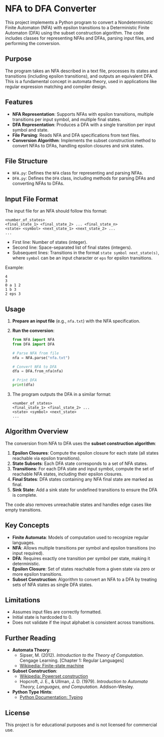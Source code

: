 # NFA to DFA Converter

This project implements a Python program to convert a Nondeterministic Finite Automaton (NFA) with epsilon transitions to a Deterministic Finite Automaton (DFA) using the subset construction algorithm. The code includes classes for representing NFAs and DFAs, parsing input files, and performing the conversion.

## Purpose

The program takes an NFA described in a text file, processes its states and transitions (including epsilon transitions), and outputs an equivalent DFA. This is a fundamental concept in automata theory, used in applications like regular expression matching and compiler design.

## Features

- **NFA Representation**: Supports NFAs with epsilon transitions, multiple transitions per input symbol, and multiple final states.
- **DFA Representation**: Produces a DFA with a single transition per input symbol and state.
- **File Parsing**: Reads NFA and DFA specifications from text files.
- **Conversion Algorithm**: Implements the subset construction method to convert NFAs to DFAs, handling epsilon closures and sink states.

## File Structure

- `NFA.py`: Defines the `NFA` class for representing and parsing NFAs.
- `DFA.py`: Defines the `DFA` class, including methods for parsing DFAs and converting NFAs to DFAs.

## Input File Format

The input file for an NFA should follow this format:

```
<number_of_states>
<final_state_1> <final_state_2> ... <final_state_n>
<state> <symbol> <next_state_1> <next_state_2> ...
...
```

- First line: Number of states (integer).
- Second line: Space-separated list of final states (integers).
- Subsequent lines: Transitions in the format `state symbol next_state(s)`, where `symbol` can be an input character or `eps` for epsilon transitions.

Example:
```
4
3
0 a 1 2
1 b 3
2 eps 3
```

## Usage

1. **Prepare an input file** (e.g., `nfa.txt`) with the NFA specification.
2. **Run the conversion**:
   ```python
   from NFA import NFA
   from DFA import DFA

   # Parse NFA from file
   nfa = NFA.parse("nfa.txt")

   # Convert NFA to DFA
   dfa = DFA.from_nfa(nfa)

   # Print DFA
   print(dfa)
   ```

3. The program outputs the DFA in a similar format:
   ```
   <number_of_states>
   <final_state_1> <final_state_2> ...
   <state> <symbol> <next_state>
   ...
   ```

## Algorithm Overview

The conversion from NFA to DFA uses the **subset construction algorithm**:

1. **Epsilon Closures**: Compute the epsilon closure for each state (all states reachable via epsilon transitions).
2. **State Subsets**: Each DFA state corresponds to a set of NFA states.
3. **Transitions**: For each DFA state and input symbol, compute the set of reachable NFA states, including their epsilon closures.
4. **Final States**: DFA states containing any NFA final state are marked as final.
5. **Sink State**: Add a sink state for undefined transitions to ensure the DFA is complete.

The code also removes unreachable states and handles edge cases like empty transitions.

## Key Concepts

- **Finite Automata**: Models of computation used to recognize regular languages.
- **NFA**: Allows multiple transitions per symbol and epsilon transitions (no input required).
- **DFA**: Requires exactly one transition per symbol per state, making it deterministic.
- **Epsilon Closure**: Set of states reachable from a given state via zero or more epsilon transitions.
- **Subset Construction**: Algorithm to convert an NFA to a DFA by treating sets of NFA states as single DFA states.

## Limitations

- Assumes input files are correctly formatted.
- Initial state is hardcoded to 0.
- Does not validate if the input alphabet is consistent across transitions.

## Further Reading

- **Automata Theory**: 
  - Sipser, M. (2012). *Introduction to the Theory of Computation*. Cengage Learning. [Chapter 1: Regular Languages]
  - [Wikipedia: Finite-state machine](https://en.wikipedia.org/wiki/Finite-state_machine)
- **Subset Construction**:
  - [Wikipedia: Powerset construction](https://en.wikipedia.org/wiki/Powerset_construction)
  - Hopcroft, J. E., & Ullman, J. D. (1979). *Introduction to Automata Theory, Languages, and Computation*. Addison-Wesley.
- **Python Type Hints**:
  - [Python Documentation: Typing](https://docs.python.org/3/library/typing.html)

## License

This project is for educational purposes and is not licensed for commercial use.
